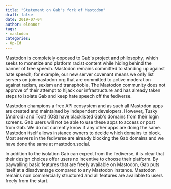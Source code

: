 ```yaml
---
title: "Statement on Gab's fork of Mastodon"
draft: false
date: 2019-07-04
author: eleanor
tags:
- mastodon
categories:
- Op-Ed
---
```


Mastodon is completely opposed to Gab's project and philosophy, which seeks to monetize and platform racist content while hiding behind the banner of free speech. Mastodon remains committed to standing up against hate speech; for example, our new server covenant means we only list servers on joinmastodon.org that are committed to active moderation against racism, sexism and transphobia. The Mastodon community does not approve of their attempt to hijack our infrastructure and has already taken steps to isolate Gab and keep hate speech off the fediverse.

Mastodon champions a free API ecosystem and as such all Mastodon apps are created and maintained by independent developers. However, Tusky (Android) and Toot! (iOS) have blacklisted Gab's domains from their login screens. Gab users will not be able to use these apps to access or post from Gab. We do not currently know if any other apps are doing the same. Mastodon itself allows instance owners to decide which domains to block. Most servers in the fediverse are already blocking the Gab domains and we have done the same at mastodon.social.

In addition to the isolation Gab can expect from the fediverse, it is clear that their design choices offer users no incentive to choose their platform. By paywalling basic features that are freely available on Mastodon, Gab puts itself at a disadvantage compared to any Mastodon instance. Mastodon remains non commercially structured and all features are available to users freely from the start.
